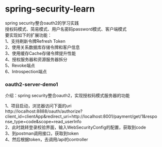# spring-security-learn
spring security整合oauth2的学习实践  
授权码模式、简易模式、用户名密码password模式、客户端模式  
要实现如下的扩展功能：  
1、支持刷新令牌Refresh Token  
2、使用关系数据库存储令牌和客户信息  
3、使用缓存Cache存储令牌提升性能  
4、授权服务器和资源服务器拆分  
5、Revoke端点  
6、Introspection端点  

### oauth2-server-demo1
介绍：spring security整合oauth2，实现授权码模式服务器的功能  

1、项目启动，浏览器访问下面的uri  
http://localhost:8888/oauth/authorize?client_id=clientApp&redirect_uri=http://localhost:8001/payment/get/1&response_type=code&scope=read_userInfo  
2、此时跳转登录校验界面，输入WebSecurityConfig的配置，获取到code  
3、到postman调用接口，获取到token  
4、然后根据token，去调用/api的controller  
